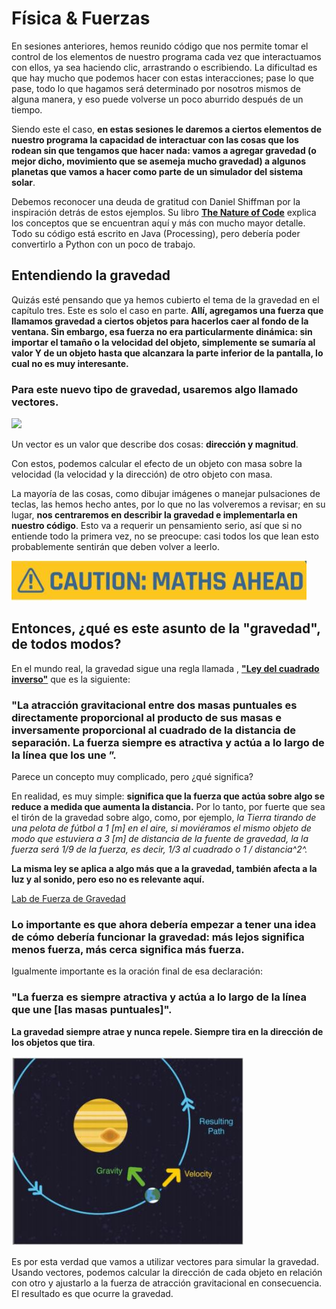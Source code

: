 # Física & Fuerzas

En sesiones anteriores, hemos reunido código que nos permite tomar el control de los elementos de nuestro programa cada vez que interactuamos con ellos, ya sea haciendo clic, arrastrando o escribiendo. La dificultad es que hay mucho que podemos hacer con estas interacciones; pase lo que pase, todo lo que hagamos será determinado por nosotros mismos de alguna manera, y eso puede volverse un poco aburrido después de un tiempo. 

Siendo este el caso, **en estas sesiones le daremos a ciertos elementos de nuestro programa la capacidad de interactuar con las cosas que los rodean sin que tengamos que hacer nada: vamos a agregar gravedad (o mejor dicho, movimiento que se asemeja mucho gravedad) a algunos planetas que vamos a hacer como parte de un simulador del sistema solar**.

Debemos reconocer una deuda de gratitud con Daniel Shiffman por la inspiración detrás de estos ejemplos. Su libro [**The Nature of Code**](https://natureofcode.com/) explica los conceptos que se encuentran aquí y más con mucho mayor detalle. Todo su código está escrito en Java (Processing), pero debería poder convertirlo a Python con un poco de trabajo.

## Entendiendo la gravedad

Quizás esté pensando que ya hemos cubierto el tema de la gravedad en el capítulo tres. Este es solo el caso en parte. **Allí, agregamos una fuerza que llamamos gravedad a ciertos objetos para hacerlos caer al fondo de la ventana. Sin embargo, esa fuerza no era particularmente dinámica: sin importar el tamaño o la velocidad del objeto, simplemente se sumaría al valor Y de un objeto hasta que alcanzara la parte inferior de la pantalla, lo cual no es muy interesante.**

### Para este nuevo tipo de gravedad, usaremos algo llamado vectores.
![](https://media.giphy.com/media/3o7aDa022Z5JIgsKkg/giphy.gif)

Un vector es un valor que describe dos cosas: **dirección y magnitud**. 


Con estos, podemos calcular el efecto de un objeto con masa sobre la velocidad (la velocidad y la dirección) de otro objeto con masa. 

La mayoría de las cosas, como dibujar imágenes o manejar pulsaciones de teclas, las hemos hecho antes, por lo que no las volveremos a revisar; en su lugar, **nos centraremos en describir la gravedad e implementarla en nuestro código**. Esto va a requerir un pensamiento serio, así que si no entiende todo la primera vez, no se preocupe: casi todos los que lean esto probablemente sentirán que deben volver a leerlo.

![](https://github.com/Ezzzzzzzzzzzzzz/Taller_PyG/blob/master/PracticasPyG/Practica6/MathsAhead.JPG)

## Entonces, ¿qué es este asunto de la "gravedad", de todos modos?

En el mundo real, la gravedad sigue una regla llamada , **["Ley del cuadrado inverso"](https://es.wikipedia.org/wiki/Ley_de_la_inversa_del_cuadrado)** que es la siguiente: 

### "La atracción gravitacional entre dos masas puntuales es directamente proporcional al producto de sus masas e inversamente proporcional al cuadrado de la distancia de separación. La fuerza siempre es atractiva y actúa a lo largo de la línea que los une ”.

Parece un concepto muy complicado, pero ¿qué significa?

En realidad, es muy simple: **significa que la fuerza que actúa sobre algo se reduce a medida que aumenta la distancia.** Por lo tanto, por fuerte que sea el tirón de la gravedad sobre algo, como, por ejemplo, *la Tierra tirando de una pelota de fútbol a 1 [m] en el aire, si moviéramos el mismo objeto de modo que estuviera a 3 [m] de distancia de la fuente de gravedad, la la fuerza será 1/9 de la fuerza, es decir, 1/3 al cuadrado o 1 / distancia^2^.*

**La misma ley se aplica a algo más que a la gravedad, también afecta a la luz y al sonido, pero eso no es relevante aquí.** 

[Lab de Fuerza de Gravedad](https://phet.colorado.edu/sims/html/gravity-force-lab-basics/latest/gravity-force-lab-basics_es.html)

### Lo importante es que ahora debería empezar a tener una idea de cómo debería funcionar la gravedad: más lejos significa menos fuerza, más cerca significa más fuerza. 

Igualmente importante es la oración final de esa declaración:

### "La fuerza es siempre atractiva y actúa a lo largo de la línea que une [las masas puntuales]". 

**La gravedad siempre atrae y nunca repele. Siempre tira en la dirección de los objetos que tira**. 

![](https://github.com/Ezzzzzzzzzzzzzz/Taller_PyG/blob/master/PracticasPyG/Practica6/eart.JPG)

Es por esta verdad que vamos a utilizar vectores para simular la gravedad. Usando vectores, podemos calcular la dirección de cada objeto en relación con otro y ajustarlo a la fuerza de atracción gravitacional en consecuencia. El resultado es que ocurre la gravedad.

<!--stackedit_data:
eyJoaXN0b3J5IjpbOTUxMjIxNjI5LDg2NzY5MTcwMV19
-->